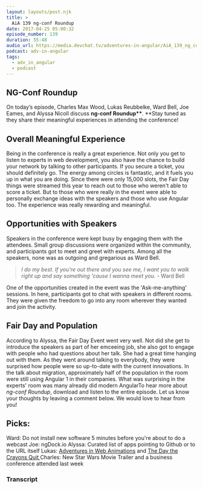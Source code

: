 ```yaml
---
layout: layouts/post.njk
title: >
  AiA 139 ng-conf Roundup
date: 2017-04-25 05:00:32
episode_number: 139
duration: 55:48
audio_url: https://media.devchat.tv/adventures-in-angular/AiA_139_ng_conf_Roundup.mp3
podcast: adv-in-angular
tags:
  - adv_in_angular
  - podcast
---
```


## NG-Conf Roundup

On today’s episode, Charles Max Wood, Lukas Reubbelke, Ward Bell, Joe Eames, and Alyssa Nicoll discuss **ng-conf Roundup\*\***.&nbsp;\*\*Stay tuned as they share their meaningful experiences in attending the conference!

## Overall Meaningful Experience

Being in the conference is really a great experience. Not only you get to listen to experts in web development, you also have the chance to build your network by talking to other participants. If you secure a ticket, you should definitely go. The energy among circles is fantastic, and it fuels you up in what you are doing. Since there were only 15,000 slots, the Fair Day things were streamed this year to reach out to those who weren't able to score a ticket. But to those who were really in the event were able to personally exchange ideas with the speakers and those who use Angular too. The experience was really rewarding and meaningful.

## Opportunities with Speakers

Speakers in the conference were kept busy by engaging them with the attendees. Small group discussions were organized within the community, and participants&nbsp;got to meet and greet with experts. Among all the speakers, none was as outgoing and&nbsp;gregarious as Ward Bell.

> _I do my best. If you're out there and you see me, I want you&nbsp;to walk right up and say something 'cause I wanna meet you._ - Ward Bell

One of the opportunities created in the event was the 'Ask-me-anything' sessions. In here, participants got to chat with speakers in different rooms. They were given the freedom to go into any room wherever they wanted and join the activity.

## Fair Day&nbsp;and Population

According to Alyssa, the Fair Day Event went very well. Not did she get to introduce the speakers as part of her emceeing job, she also got to engage with people who had questions about her talk. She had a great time hanging out with them. As they went around talking to everybody, they were surprised how people were so up-to-date with the current innovations. In the talk about migration, approximately half of the population in the room were still using Angular 1 in their companies. What was surprising in the experts' room was many already did modern AngularTo hear more about _ng-conf Roundup_,&nbsp;download and listen to the entire episode. Let us know your thoughts by leaving a comment below. We would love to hear from you!&nbsp;

## Picks:

Ward: Do not install new software 5 minutes before you're about to do a webcast Joe: ngDock.io Alyssa: Curated list of apps pointing to Github or to the URL itself Lukas: [Adventures in Web Animations](https://www.codeschool.com/courses/adventures-in-web-animations) and&nbsp;[The Day the Crayons Quit&nbsp;](https://www.amazon.com/Day-Crayons-Quit-Drew-Daywalt/dp/0399255370)Charles: New Star Wars Movie Trailer and a business conference attended last week

### Transcript
